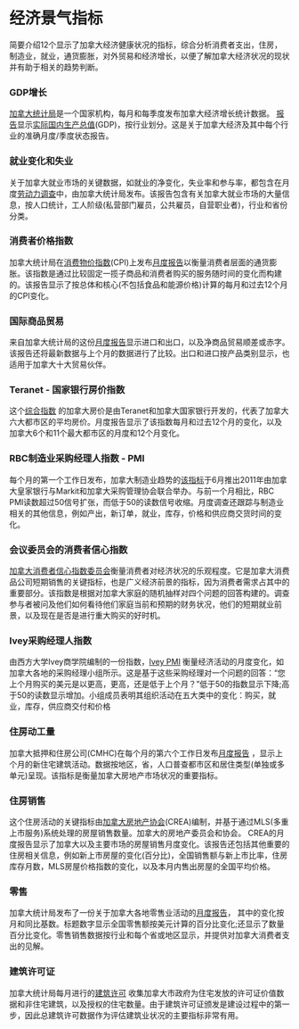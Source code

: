 ﻿# 经济景气指标

简要介绍12个显示了加拿大经济健康状况的指标，综合分析消费者支出，住房，制造业，就业，通货膨胀，对外贸易和经济增长，以便了解加拿大经济状况的现状并有助于相关的趋势判断。

### GDP增长

[加拿大统计局](http://www.statcan.gc.ca/start-debut-eng.html)是一个国家机构，每月和每季度发布加拿大经济增长统计数据。 [报告](http://www.statcan.gc.ca/daily-quotidien/150130/dq150130a-eng.htm?HPA)显示[实际国内生产总值](https://www.investopedia.com/terms/r/realgdp.asp)(GDP)，按行业划分。这是关于加拿大经济及其中每个行业的准确月度/季度状态报告。

### 就业变化和失业

关于加拿大就业市场的关键数据，如就业的净变化，失业率和参与率，都包含在月度[劳动力调查](http://www.statcan.gc.ca/daily-quotidien/150206/dq150206a-eng.htm)中，由加拿大统计局发布。该报告包含有关加拿大就业市场的大量信息，按人口统计，工人阶级(私营部门雇员，公共雇员，自营职业者)，行业和省份分类。

### 消费者价格指数

加拿大统计局在[消费物价指数](https://www.investopedia.com/ask/answers/100214/how-cost-living-index-calculated.asp)(CPI)上发布[月度报告](http://www.statcan.gc.ca/daily-quotidien/150123/dq150123a-eng.htm)以衡量消费者层面的通货膨胀。该指数是通过比较固定一揽子商品和消费者购买的服务随时间的变化而构建的。该报告显示了按总体和核心(不包括食品和能源价格)计算的每月和过去12个月的CPI变化。

### 国际商品贸易

来自加拿大统计局的这份[月度报告](http://www5.statcan.gc.ca/olc-cel/olc.action?ObjId=65-001-X&ObjType=2&lang=en&limit=0&fpv=1130)显示进口和出口，以及净商品贸易顺差或赤字。该报告还将最新数据与上个月的数据进行了比较。出口和进口按产品类别显示，也适用于加拿大十大贸易伙伴。

### Teranet - 国家银行房价指数

这个[综合指数](http://www.housepriceindex.ca) 的加拿大房价是由Teranet和加拿大国家银行开发的，代表了加拿大六大都市区的平均房价。月度报告显示了该指数每月和过去12个月的变化，以及加拿大6个和11个最大都市区的月度和12个月变化。


### RBC制造业采购经理人指数 - PMI

每个月的第一个工作日发布，加拿大制造业趋势的[该指标](http://www.rbc.com/newsroom/reports/rbc-purchasing-managers-index.html)于6月推出2011年由加拿大皇家银行与Markit和加拿大采购管理协会联合举办。与前一个月相比，RBC PMI读数超过50信号扩张，而低于50的读数信号收缩。月度调查还跟踪与制造业相关的其他信息，例如产出，新订单，就业，库存，价格和供应商交货时间的变化。

### 会议委员会的消费者信心指数

 [加拿大消费者信心指数委员会](http://www.conferenceboard.ca/topics/economics/consumer_confidence.aspx)衡量消费者对经济状况的乐观程度。它是加拿大消费品公司短期销售的关键指标，也是广义经济前景的指标，因为消费者需求占其中的重要部分。该指数是根据对加拿大家庭的随机抽样对四个问题的回答构建的。调查参与者被问及他们如何看待他们家庭当前和预期的财务状况，他们的短期就业前景，以及现在是否是进行重大购买的好时机。

### Ivey采购经理人指数

由西方大学Ivey商学院编制的一份指数，[Ivey PMI](http://iveypmi.uwo.ca/english/) 衡量经济活动的月度变化，如加拿大各地的采购经理小组所示。这是基于这些采购经理对一个问题的回答：“您上个月购买的美元是以更高，更高，还是低于上个月？”低于50的指数显示下降;高于50的读数显示增加。小组成员表明其组织活动在五大类中的变化：购买，就业，库存，供应商交付和价格
 
### 住房动工量

加拿大抵押和住房公司(CMHC)在每个月的第六个工作日发布[月度报告](https://www150.statcan.gc.ca/t1/tbl1/en/tv.action?pid=3410013501) ，显示上个月的新住宅建筑活动。数据按地区，省，人口普查都市区和居住类型(单独或多单元)呈现。该指标是衡量加拿大房地产市场状况的重要指标。

### 住房销售

这个住房活动的关键指标由[加拿大房地产协会](http://creastats.crea.ca)(CREA)编制，并基于通过MLS(多重上市服务)系统处理的房屋销售数量。加拿大的房地产委员会和协会。 CREA的月度报告显示了加拿大以及主要市场的房屋销售月度变化。该报告还包括其他重要的住房相关信息，例如新上市房屋的变化(百分比)，全国销售额与新上市比率，住房库存月数，MLS房屋价格指数的变化，以及本月内售出房屋的全国平均价格。

### 零售

加拿大统计局发布了一份关于加拿大各地零售业活动的[月度报告](http://www.statcan.gc.ca/daily-quotidien/150217/dq150217e-eng.htm)， 其中的变化按月和同比基数。标题数字显示全国零售额按美元计算的百分比变化;还显示了数量百分比变化。零售销售数据按行业和每个省或地区显示，并提供对加拿大消费者支出的见解。

### 建筑许可证

加拿大统计局每月进行的[建筑许可](https://www150.statcan.gc.ca/t1/tbl1/en/tv.action?pid=3410006601) 收集加拿大市政府为住宅发放的许可证价值数据和非住宅建筑，以及授权的住宅数量。由于建筑许可证颁发是建设过程中的第一步，因此总建筑许可数据作为评估建筑业状况的主要指标非常有用。


